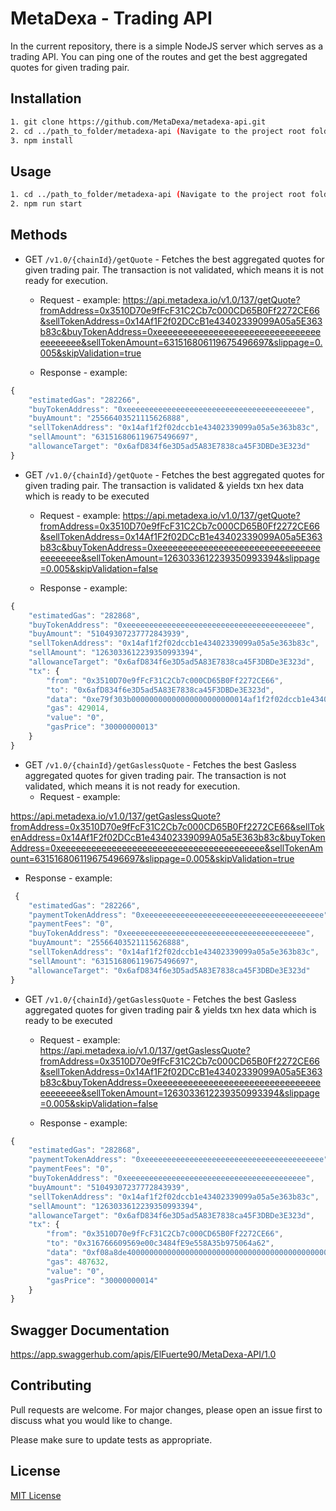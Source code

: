 # MetaDexa - Trading API 
In the current repository, there is a simple NodeJS server which serves as a trading API. You can ping one of the routes and get the best aggregated quotes for given trading pair.

## Installation 

``` bash
1. git clone https://github.com/MetaDexa/metadexa-api.git 
2. cd ../path_to_folder/metadexa-api (Navigate to the project root folder and run)
3. npm install 
```

## Usage 

``` bash
1. cd ../path_to_folder/metadexa-api (Navigate to the project root folder and run)
2. npm run start 
```

## Methods

- GET `/v1.0/{chainId}/getQuote` - Fetches the best aggregated quotes for given trading pair. The transaction is not validated, which means it is not ready for execution.
  - Request - example: 
  https://api.metadexa.io/v1.0/137/getQuote?fromAddress=0x3510D70e9fFcF31C2Cb7c000CD65B0Ff2272CE66&sellTokenAddress=0x14Af1F2f02DCcB1e43402339099A05a5E363b83c&buyTokenAddress=0xeeeeeeeeeeeeeeeeeeeeeeeeeeeeeeeeeeeeeeee&sellTokenAmount=631516806119675496697&slippage=0.005&skipValidation=true

  - Response - example: 
```javascript
{
    "estimatedGas": "282266",
    "buyTokenAddress": "0xeeeeeeeeeeeeeeeeeeeeeeeeeeeeeeeeeeeeeeee",
    "buyAmount": "25566403521115626888",
    "sellTokenAddress": "0x14af1f2f02dccb1e43402339099a05a5e363b83c",
    "sellAmount": "631516806119675496697",
    "allowanceTarget": "0x6afD834f6e3D5ad5A83E7838ca45F3DBDe3E323d"
}
```

- GET `/v1.0/{chainId}/getQuote` - Fetches the best aggregated quotes for given trading pair. The transaction is validated & yields txn hex data which is ready to be executed
  - Request - example: 
  https://api.metadexa.io/v1.0/137/getQuote?fromAddress=0x3510D70e9fFcF31C2Cb7c000CD65B0Ff2272CE66&sellTokenAddress=0x14Af1F2f02DCcB1e43402339099A05a5E363b83c&buyTokenAddress=0xeeeeeeeeeeeeeeeeeeeeeeeeeeeeeeeeeeeeeeee&sellTokenAmount=1263033612239350993394&slippage=0.005&skipValidation=false
  

  - Response - example: 
```javascript
{
    "estimatedGas": "282868",
    "buyTokenAddress": "0xeeeeeeeeeeeeeeeeeeeeeeeeeeeeeeeeeeeeeeee",
    "buyAmount": "51049307237772843939",
    "sellTokenAddress": "0x14af1f2f02dccb1e43402339099a05a5e363b83c",
    "sellAmount": "1263033612239350993394",
    "allowanceTarget": "0x6afD834f6e3D5ad5A83E7838ca45F3DBDe3E323d",
    "tx": {
        "from": "0x3510D70e9fFcF31C2Cb7c000CD65B0Ff2272CE66",
        "to": "0x6afD834f6e3D5ad5A83E7838ca45F3DBDe3E323d",
        "data": "0xe79f303b00000000000000000000000014af1f2f02dccb1e43402339099a05a5e363b83c000000000000000000000000000000000000000000000044781cca7e28fb11f2000000000000000000000",
        "gas": 429014,
        "value": "0",
        "gasPrice": "30000000013"
    }
}
```

- GET `/v1.0/{chainId}/getGaslessQuote` - Fetches the best Gasless aggregated quotes for given trading pair. The transaction is not validated, which means it is not ready for execution.
  - Request - example: 

https://api.metadexa.io/v1.0/137/getGaslessQuote?fromAddress=0x3510D70e9fFcF31C2Cb7c000CD65B0Ff2272CE66&sellTokenAddress=0x14Af1F2f02DCcB1e43402339099A05a5E363b83c&buyTokenAddress=0xeeeeeeeeeeeeeeeeeeeeeeeeeeeeeeeeeeeeeeee&sellTokenAmount=631516806119675496697&slippage=0.005&skipValidation=true

  - Response - example: 
```javascript
 {
    "estimatedGas": "282266",
    "paymentTokenAddress": "0xeeeeeeeeeeeeeeeeeeeeeeeeeeeeeeeeeeeeeeee",
    "paymentFees": "0",
    "buyTokenAddress": "0xeeeeeeeeeeeeeeeeeeeeeeeeeeeeeeeeeeeeeeee",
    "buyAmount": "25566403521115626888",
    "sellTokenAddress": "0x14af1f2f02dccb1e43402339099a05a5e363b83c",
    "sellAmount": "631516806119675496697",
    "allowanceTarget": "0x6afD834f6e3D5ad5A83E7838ca45F3DBDe3E323d"
}
```

- GET `/v1.0/{chainId}/getGaslessQuote` - Fetches the best Gasless aggregated quotes for given trading pair & yields txn hex data which is ready to be executed
  - Request - example: 
https://api.metadexa.io/v1.0/137/getGaslessQuote?fromAddress=0x3510D70e9fFcF31C2Cb7c000CD65B0Ff2272CE66&sellTokenAddress=0x14Af1F2f02DCcB1e43402339099A05a5E363b83c&buyTokenAddress=0xeeeeeeeeeeeeeeeeeeeeeeeeeeeeeeeeeeeeeeee&sellTokenAmount=1263033612239350993394&slippage=0.005&skipValidation=false

  - Response - example: 
```javascript
{
    "estimatedGas": "282868",
    "paymentTokenAddress": "0xeeeeeeeeeeeeeeeeeeeeeeeeeeeeeeeeeeeeeeee",
    "paymentFees": "0",
    "buyTokenAddress": "0xeeeeeeeeeeeeeeeeeeeeeeeeeeeeeeeeeeeeeeee",
    "buyAmount": "51049307237772843939",
    "sellTokenAddress": "0x14af1f2f02dccb1e43402339099a05a5e363b83c",
    "sellAmount": "1263033612239350993394",
    "allowanceTarget": "0x6afD834f6e3D5ad5A83E7838ca45F3DBDe3E323d",
    "tx": {
        "from": "0x3510D70e9fFcF31C2Cb7c000CD65B0Ff2272CE66",
        "to": "0x316766609569e00c3484fE9e558A35b975064a62",
        "data": "0xf08a8de400000000000000000000000000000000000000000000000000000000000000400000000000000000000000000000000000000000000000000000000000000c2000000000000000000000",
        "gas": 487632,
        "value": "0",
        "gasPrice": "30000000014"
    }
}
```

## Swagger Documentation
https://app.swaggerhub.com/apis/ElFuerte90/MetaDexa-API/1.0

## Contributing 
Pull requests are welcome. For major changes, please open an issue first to discuss what you would like to change.

Please make sure to update tests as appropriate.


## License 
[MIT License](https://choosealicense.com/licenses/mit/)
